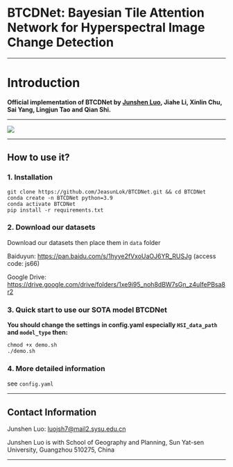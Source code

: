 # BTCDNet: Bayesian Tile Attention Network for Hyperspectral Image Change Detection

***
# Introduction

<b> Official implementation of BTCDNet by [Junshen Luo](https://github.com/JeasunLok), Jiahe Li, Xinlin Chu, Sai Yang, Lingjun Tao and Qian Shi. </b>
***

![](images/btcdnet.png)

***
## How to use it?
### 1. Installation
```
git clone https://github.com/JeasunLok/BTCDNet.git && cd BTCDNet
conda create -n BTCDNet python=3.9
conda activate BTCDNet
pip install -r requirements.txt
```

### 2. Download our datasets

Download our datasets then place them in `data` folder

Baiduyun: https://pan.baidu.com/s/1hyye2fVxoUaOJ6YR_RUSJg 
(access code: js66)

Google Drive: https://drive.google.com/drive/folders/1xe9i95_noh8dBW7sGn_z4uIfePBsa8r2

### 3. Quick start to use our SOTA model BTCDNet

<b> You should change the settings in config.yaml especially `HSI_data_path` and `model_type` then: </b>
```
chmod +x demo.sh
./demo.sh
```

### 4. More detailed information
see `config.yaml`

***
## Contact Information
Junshen Luo: luojsh7@mail2.sysu.edu.cn

Junshen Luo is with School of Geography and Planning, Sun Yat-sen University, Guangzhou 510275, China
***